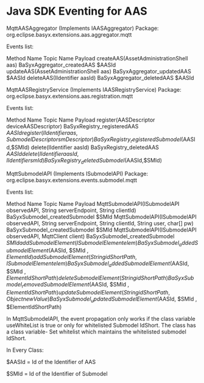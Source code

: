 # Java SDK Eventing for AAS

MqttAASAggregator (Implements IAASAggregator)
Package: org.eclipse.basyx.extensions.aas.aggregator.mqtt

Events list:

Method Name	Topic Name	Payload
createAAS(AssetAdministrationShell aas)	BaSyxAggregator_createdAAS	$AASId
updateAAS(AssetAdministrationShell aas)	BaSyxAggregator_updatedAAS	$AASId
deleteAAS(IIdentifier aasId)	BaSyxAggregator_deletedAAS	$AASId

MqttAASRegistryService (Implements IAASRegistryService)
Package: org.eclipse.basyx.extensions.aas.registration.mqtt

Events list:

Method Name	Topic Name	Payload
register(AASDescriptor deviceAASDescriptor)	BaSyxRegistry_registeredAAS	$AASId
register(IIdentifier aas, SubmodelDescriptor smDescriptor)	BaSyxRegistry_registeredSubmodel	($AASId,$SMId)
delete(IIdentifier aasId)	BaSyxRegistry_deletedAAS	$AASId
delete(IIdentifier aasId, IIdentifier smId)	BaSyxRegistry_deletedSubmodel	($AASId,$SMId)

MqttSubmodelAPI (Implements ISubmodelAPI)
Package: org.eclipse.basyx.extensions.events.submodel.mqtt

Events list:

Method Name	Topic Name	Payload
MqttSubmodelAPI(ISubmodelAPI observedAPI, String serverEndpoint, String clientId)	BaSyxSubmodel_createdSubmodel	$SMId
MqttSubmodelAPI(ISubmodelAPI observedAPI, String serverEndpoint, String clientId, String user, char[] pw)	BaSyxSubmodel_createdSubmodel	$SMId
MqttSubmodelAPI(ISubmodelAPI observedAPI, MqttClient client)	BaSyxSubmodel_createdSubmodel	$SMId
addSubmodelElement(ISubmodelElement elem)	BaSyxSubmodel_addedSubmodelElement	($AASId, $SMId , $ElementId)
addSubmodelElement(String idShortPath, ISubmodelElement elem)	BaSyxSubmodel_addedSubmodelElement	($AASId, $SMId , $ElementIdShortPath)
deleteSubmodelElement(String idShortPath)	BaSyxSubmodel_removedSubmodelElement	($AASId, $SMId , $ElementIdShortPath)
updateSubmodelElement(String idShortPath, Object newValue)	BaSyxSubmodel_updatedSubmodelElement	($AASId, $SMId , $ElementIdShortPath)

In MqttSubmodelAPI, the event propagation only works if the class variable useWhiteList is true or only for whitelisted Submodel IdShort. The class has a class variable- Set<String> whitelist which maintains the whitelisted submodel IdShort.


In Every Class:

$AASId = Id of the Identifier of AAS

$SMId = Id of the Identifier of Submodel